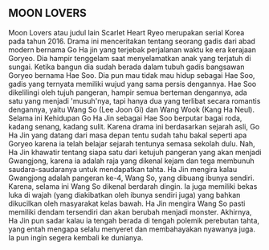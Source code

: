 ## MOON LOVERS

Moon Lovers atau judul lain Scarlet Heart Ryeo merupakan serial Korea pada tahun 2016. Drama ini menceritakan tentang seorang gadis dari abad modern bernama Go Ha jin yang terjebak perjalanan waktu ke era kerajaan Goryeo. Dia hampir tenggelam saat menyelamatkan anak yang terjatuh di sungai. Ketika bangun dia sudah berada dalam tubuh gadis bangsawan Goryeo bernama Hae Soo. Dia pun mau tidak mau hidup sebagai Hae Soo, gadis yang ternyata memiliki wujud yang sama persis dengannya.
Hae Soo dikelilingi oleh tujuh pangeran, hampir semua berteman dengannya, ada satu yang menjadi 'musuh'nya, tapi hanya dua yang terlibat secara romantis dengannya, yaitu Wang So (Lee Joon Gi) dan Wang Wook (Kang Ha Neul). Selama ini Kehidupan Go Ha Jin sebagai Hae Soo berputar bagai roda, kadang senang, kadang sulit.
Karena drama ini berdasarkan sejarah asli, Go Ha Jin yang datang dari masa depan tentu sudah tahu bakal seperti apa Goryeo karena ia telah belajar sejarah tentunya semasa sekolah dulu. Nah, Ha Jin khawatir tentang siapa satu dari ketujuh pangeran yang akan menjadi Gwangjong, karena ia adalah raja yang dikenal kejam dan tega membunuh saudara-saudaranya untuk mendapatkan tahta.
Ha Jin mengira kalau Gwangjong adalah pangeran ke-4, Wang So, yang dibuang ibunya sendiri. Karena, selama ini Wang So dikenal berdarah dingin. Ia juga memiliki bekas luka di wajah (yang diakibatkan oleh ibunya sendiri juga) yang bahkan dikucilkan oleh masyarakat kelas bawah.
Ha Jin mengira Wang So pasti memiliki dendam tersendiri dan akan berubah menjadi monster. Akhirnya, Ha Jin pun sadar kalau ia tengah berada di tengah polemik perebutan tahta, yang entah mengapa selalu menyeret dan membahayakan nyawanya juga. Ia pun ingin segera kembali ke dunianya.
